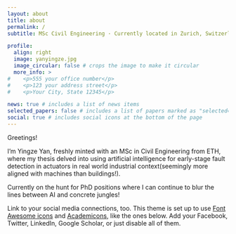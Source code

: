 ```yaml
---
layout: about
title: about
permalink: /
subtitle: MSc Civil Engineering · Currently located in Zurich, Switzerland.

profile:
  align: right
  image: yanyingze.jpg
  image_circular: false # crops the image to make it circular
  more_info: >
#    <p>555 your office number</p>
#    <p>123 your address street</p>
#    <p>Your City, State 12345</p>

news: true # includes a list of news items
selected_papers: false # includes a list of papers marked as "selected={true}"
social: true # includes social icons at the bottom of the page
---
```

Greetings!

I’m Yingze Yan, freshly minted with an MSc in Civil Engineering from ETH, where my thesis delved into using artificial intelligence for early-stage fault detection in actuators in real world industrial context(seemingly more aligned with machines than buildings!). 

Currently on the hunt for PhD positions where I can continue to blur the lines between AI and concrete jungles!

Link to your social media connections, too. This theme is set up to use [Font Awesome icons](https://fontawesome.com/) and [Academicons](https://jpswalsh.github.io/academicons/), like the ones below. Add your Facebook, Twitter, LinkedIn, Google Scholar, or just disable all of them.
